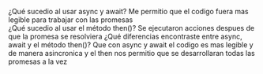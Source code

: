 ¿Qué sucedio al usar async y await?
Me permitio que el codigo fuera mas legible para trabajar con las promesas  
¿Qué sucedio al usar el método then()?
Se ejecutaron acciones despues de que la promesa se resolviera
¿Qué diferencias encontraste entre async, await y el método then()?
Que con async y await el codigo es mas legible y de manera asincronica y el then nos permitio que se desarrollaran todas las promesas a la vez
